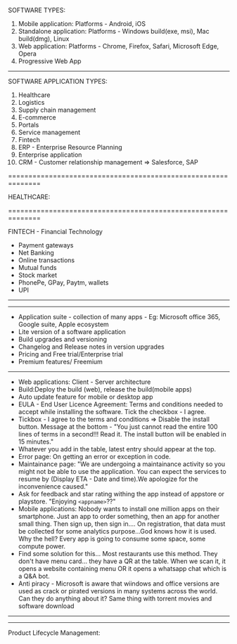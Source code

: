 SOFTWARE TYPES:

1. Mobile application: Platforms - Android, iOS
2. Standalone application: Platforms - Windows build(exe, msi), Mac build(dmg), Linux
3. Web application: Platforms - Chrome, Firefox, Safari, Microsoft Edge, Opera
4. Progressive Web App

---

SOFTWARE APPLICATION TYPES:

1. Healthcare
2. Logistics
3. Supply chain management
4. E-commerce
5. Portals
6. Service management
7. Fintech
8. ERP - Enterprise Resource Planning
9. Enterprise application
10. CRM - Customer relationship management => Salesforce, SAP

==============================================================

HEALTHCARE:

==============================================================

FINTECH - Financial Technology

- Payment gateways
- Net Banking
- Online transactions
- Mutual funds
- Stock market
- PhonePe, GPay, Paytm, wallets
- UPI

---

---

- Application suite - collection of many apps - Eg: Microsoft office 365, Google suite, Apple ecosystem
- Lite version of a software application
- Build upgrades and versioning
- Changelog and Release notes in version upgrades
- Pricing and Free trial/Enterprise trial
- Premium features/ Freemium

---

- Web applications: Client - Server architecture
- Build:Deploy the build (web), release the build(mobile apps)
- Auto update feature for mobile or desktop app
- EULA - End User Licence Agreement: Terms and conditions needed to accept while installing the software. Tick the checkbox - I agree.
- Tickbox - I agree to the terms and conditions => Disable the install button. Message at the bottom - "You just cannot read the entire 100 lines of terms in a second!!! Read it. The install button will be enabled in 15 minutes."
- Whatever you add in the table, latest entry should appear at the top.
- Error page: On getting an error or exception in code.
- Maintainance page: "We are undergoing a maintainance activity so you might not be able to use the application. You can expect the services to resume by (Display ETA - Date and time).We apologize for the inconvenience caused."
- Ask for feedback and star rating withing the app instead of appstore or playstore. "Enjoying `<appname>`??"
- Mobile applications: Nobody wants to install one million apps on their smartphone. Just an app to order something, then an app for another small thing. Then sign up, then sign in.... On registration, that data must be collected for some analytics purpose...God knows how it is used. Why the hell? Every app is going to consume some space, some compute power.
- Find some solution for this... Most restaurants use this method. They don't have menu card... they have a QR at the table. When we scan it, it opens a website containing menu OR it opens a whatsapp chat which is a Q&A bot.
- Anti piracy - Microsoft is aware that wiindows and office versions are used as crack or pirated versions in many systems across the world. Can they do anything about it? Same thing with torrent movies and software download

---

---

Product Lifecycle Management:

